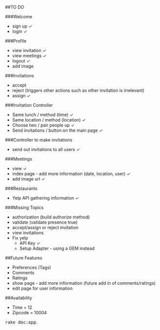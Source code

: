 ##TO DO

###Welcome
- sign up ✓
- login ✓

###Profile
- view invitation ✓
- view meetings ✓
- logout ✓
- add image

###Invitations
- accept
- reject (triggers other actions such as other invitation is irrelevant)
- assign ✓

###Invitation Controller
- Same lunch / method (time) ✓
- Same location / method (location) ✓
- Choose two / pair people up ✓
- Send invitations / button on the main page ✓

###Controller to make invitations
- send out invitations to all users ✓

###Meetings
- view ✓
- index page - add more information (date, location, user) ✓
- add image url ✓

###Restaurants
- Yelp API gathering information ✓

###Missing Topics
- authorization (build authorize method)
- validate (validate presence true)
- accept/assign or reject invitation
- view invitations
- Fix yelp
   - API Key ✓ 
   - Setup Adapter - using a GEM instead 

##Future Features
- Preferences (Tags)
- Comments
- Ratings
- show page - add more information (future add in of comments/ratings)
- edit page for user information

##Availability
- Time = 12
- Zipcode = 10004

<tt>rake doc:app</tt>.
